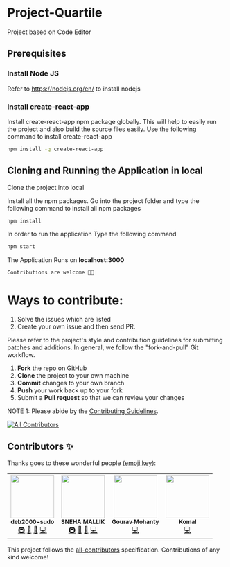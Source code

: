# Project-Quartile

Project based on Code Editor 

## Prerequisites 

### Install Node JS
Refer to https://nodejs.org/en/ to install nodejs

### Install create-react-app
Install create-react-app npm package globally. This will help to easily run the project and also build the source files easily. Use the following command to install create-react-app

```bash
npm install -g create-react-app
```
## Cloning and Running the Application in local

Clone the project into local

Install all the npm packages. Go into the project folder and type the following command to install all npm packages

```bash
npm install
```

In order to run the application Type the following command

```bash
npm start
```

The Application Runs on **localhost:3000**

`Contributions are welcome 🎉🎉`

# Ways to contribute:
1. Solve the issues which are listed
2. Create your own issue and then send PR.

Please refer to the project's style and contribution guidelines for submitting patches and additions. In general, we follow the "fork-and-pull" Git workflow.

 1. **Fork** the repo on GitHub
 2. **Clone** the project to your own machine
 3. **Commit** changes to your own branch
 4. **Push** your work back up to your fork
 5. Submit a **Pull request** so that we can review your changes

 NOTE 1: Please abide by the [Contributing Guidelines](https://github.com/Webwiznitr/Project-Quartile/blob/main/CONTRIBUTING.md).

<!-- ALL-CONTRIBUTORS-BADGE:START - Do not remove or modify this section -->
[![All Contributors](https://img.shields.io/badge/all_contributors-3-orange.svg?style=flat-square)](#contributors-)
<!-- ALL-CONTRIBUTORS-BADGE:END -->
## Contributors ✨

Thanks goes to these wonderful people ([emoji key](https://allcontributors.org/docs/en/emoji-key)):

<!-- ALL-CONTRIBUTORS-LIST:START - Do not remove or modify this section -->
<!-- prettier-ignore-start -->
<!-- markdownlint-disable -->
<table>
  <tr>
    <td align="center"><a href="https://github.com/deb2000-sudo"><img src="https://avatars.githubusercontent.com/u/59384249?v=4?s=100" width="100px;" alt=""/><br /><sub><b>deb2000-sudo</b></sub></a><br /><a href="#infra-deb2000-sudo" title="Infrastructure (Hosting, Build-Tools, etc)">🚇</a> <a href="#maintenance-deb2000-sudo" title="Maintenance">🚧</a> <a href="#projectManagement-deb2000-sudo" title="Project Management">📆</a> <a href="https://github.com/Webwiznitr/Project-Quartile/commits?author=deb2000-sudo" title="Code">💻</a></td>
    <td align="center"><a href="https://github.com/snehaM2210"><img src="https://avatars.githubusercontent.com/u/68493940?v=4?s=100" width="100px;" alt=""/><br /><sub><b>SNEHA MALLIK</b></sub></a><br /><a href="#infra-snehaM2210" title="Infrastructure (Hosting, Build-Tools, etc)">🚇</a> <a href="#maintenance-snehaM2210" title="Maintenance">🚧</a> <a href="#projectManagement-snehaM2210" title="Project Management">📆</a> <a href="https://github.com/Webwiznitr/Project-Quartile/commits?author=snehaM2210" title="Code">💻</a></td>
    <td align="center"><a href="https://github.com/gouravmohanty7070"><img src="https://avatars.githubusercontent.com/u/77116228?v=4?s=100" width="100px;" alt=""/><br /><sub><b>Gourav Mohanty</b></sub></a><br /><a href="https://github.com/Webwiznitr/Project-Quartile/commits?author=gouravmohanty7070" title="Code">💻</a></td>
    <td align="center"><a href="https://github.com/komal1503"><img src="https://avatars.githubusercontent.com/u/76110970?v=4?s=100" width="100px;" alt=""/><br /><sub><b>Komal</b></sub></a><br /><a href="https://github.com/Webwiznitr/Project-Quartile/commits?author=komal1503" title="Code">💻</a></td>

  </tr>
</table>

<!-- markdownlint-restore -->
<!-- prettier-ignore-end -->

<!-- ALL-CONTRIBUTORS-LIST:END -->

This project follows the [all-contributors](https://github.com/all-contributors/all-contributors) specification. Contributions of any kind welcome!
